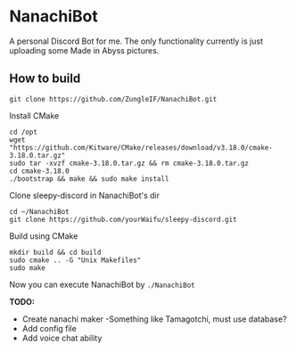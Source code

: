 # NanachiBot
 A personal Discord Bot for me. 
 The only functionality currently is just uploading some Made in Abyss pictures.
## How to build
```
git clone https://github.com/ZungleIF/NanachiBot.git
```

Install CMake
```
cd /opt
wget "https://github.com/Kitware/CMake/releases/download/v3.18.0/cmake-3.18.0.tar.gz"
sudo tar -xvzf cmake-3.18.0.tar.gz && rm cmake-3.18.0.tar.gz
cd cmake-3.18.0
./bootstrap && make && sudo make install
```
Clone sleepy-discord in NanachiBot's dir
```
cd ~/NanachiBot
git clone https://github.com/yourWaifu/sleepy-discord.git
```
Build using CMake
```
mkdir build && cd build
sudo cmake .. -G "Unix Makefiles"
sudo make
```
Now you can execute NanachiBot by `./NanachiBot`

**TODO:**
- Create nanachi maker
  -Something like Tamagotchi, must use database?
- Add config file
- Add voice chat ability